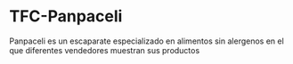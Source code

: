 # TFC-Panpaceli
Panpaceli es un escaparate especializado en alimentos sin alergenos en el que diferentes vendedores muestran sus productos

